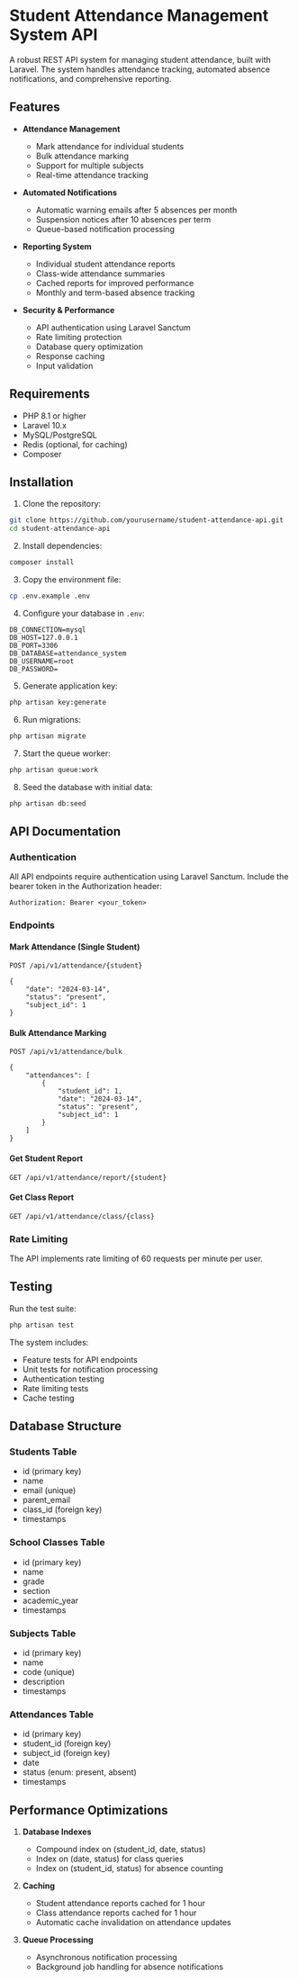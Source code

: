 # Student Attendance Management System API

A robust REST API system for managing student attendance, built with Laravel. The system handles attendance tracking, automated absence notifications, and comprehensive reporting.

## Features

- **Attendance Management**
  - Mark attendance for individual students
  - Bulk attendance marking
  - Support for multiple subjects
  - Real-time attendance tracking

- **Automated Notifications**
  - Automatic warning emails after 5 absences per month
  - Suspension notices after 10 absences per term
  - Queue-based notification processing

- **Reporting System**
  - Individual student attendance reports
  - Class-wide attendance summaries
  - Cached reports for improved performance
  - Monthly and term-based absence tracking

- **Security & Performance**
  - API authentication using Laravel Sanctum
  - Rate limiting protection
  - Database query optimization
  - Response caching
  - Input validation

## Requirements

- PHP 8.1 or higher
- Laravel 10.x
- MySQL/PostgreSQL
- Redis (optional, for caching)
- Composer

## Installation

1. Clone the repository:

```bash
git clone https://github.com/yourusername/student-attendance-api.git
cd student-attendance-api
```

2. Install dependencies:

```bash
composer install
```

3. Copy the environment file:

```bash
cp .env.example .env
```

4. Configure your database in `.env`:

```env
DB_CONNECTION=mysql
DB_HOST=127.0.0.1
DB_PORT=3306
DB_DATABASE=attendance_system
DB_USERNAME=root
DB_PASSWORD=
```

5. Generate application key:

```bash
php artisan key:generate
```

6. Run migrations:

```bash
php artisan migrate
```

7. Start the queue worker:

```bash
php artisan queue:work
```

8. Seed the database with initial data:

```bash
php artisan db:seed
```

## API Documentation

### Authentication

All API endpoints require authentication using Laravel Sanctum. Include the bearer token in the Authorization header:

```
Authorization: Bearer <your_token>
```

### Endpoints

#### Mark Attendance (Single Student)

```http
POST /api/v1/attendance/{student}

{
    "date": "2024-03-14",
    "status": "present",
    "subject_id": 1
}
```

#### Bulk Attendance Marking

```http
POST /api/v1/attendance/bulk

{
    "attendances": [
        {
            "student_id": 1,
            "date": "2024-03-14",
            "status": "present",
            "subject_id": 1
        }
    ]
}
```

#### Get Student Report

```http
GET /api/v1/attendance/report/{student}
```

#### Get Class Report

```http
GET /api/v1/attendance/class/{class}
```

### Rate Limiting

The API implements rate limiting of 60 requests per minute per user.

## Testing

Run the test suite:

```bash
php artisan test
```

The system includes:
- Feature tests for API endpoints
- Unit tests for notification processing
- Authentication testing
- Rate limiting tests
- Cache testing

## Database Structure

### Students Table
- id (primary key)
- name
- email (unique)
- parent_email
- class_id (foreign key)
- timestamps

### School Classes Table
- id (primary key)
- name
- grade
- section
- academic_year
- timestamps

### Subjects Table
- id (primary key)
- name
- code (unique)
- description
- timestamps

### Attendances Table
- id (primary key)
- student_id (foreign key)
- subject_id (foreign key)
- date
- status (enum: present, absent)
- timestamps

## Performance Optimizations

1. **Database Indexes**
   - Compound index on (student_id, date, status)
   - Index on (date, status) for class queries
   - Index on (student_id, status) for absence counting

2. **Caching**
   - Student attendance reports cached for 1 hour
   - Class attendance reports cached for 1 hour
   - Automatic cache invalidation on attendance updates

3. **Queue Processing**
   - Asynchronous notification processing
   - Background job handling for absence notifications

